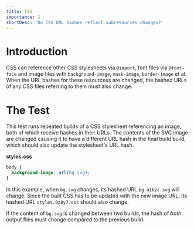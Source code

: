 ```yaml
---
title: CSS
importance: 1
shortDesc: 'Do CSS URL hashes reflect subresources changes?'
---
```


# Introduction

CSS can reference other CSS stylesheets via `@import`, font files via `@font-face` and image files with `background-image`, `mask-image`, `border-image` et al. When the URL hashes for these resourcess are changed, the hashed URLs of any CSS files referring to them must also change.

# The Test

This test runs repeated builds of a CSS stylesheet referencing an image, both of which receive hashes in their URLs. The contents of the SVG image are changed causing it to have a different URL hash in the final build build, which should also update the stylesheet's URL hash.

**styles.css**

```css
body {
  background-image: url(bg.svg);
}
```

In this example, when `bg.svg` changes, its hashed URL `bg.a1b2c.svg` will change. Since the built CSS has to be updated with the new image URL, its hashed URL `styles.9z8y7.css` should also change.

If the content of `bg.svg` is changed between two builds, the hash of _both_ output files must change compared to the previous build.

